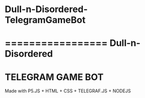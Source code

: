 # Dull-n-Disordered-TelegramGameBot

=================
Dull-n-Disordered
=================
TELEGRAM GAME BOT
=================

Made with P5.JS + HTML + CSS  + TELEGRAF.JS + NODEJS
